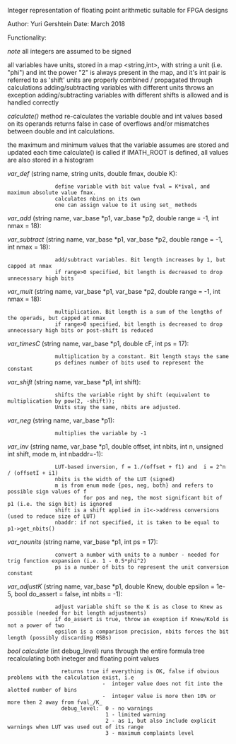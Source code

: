 
 Integer representation of floating point arithmetic suitable for FPGA designs
 
 Author: Yuri Gershtein 
 Date:   March 2018

 Functionality:

  *note* all integers are assumed to be signed

  all variables have units, stored in a map <string,int>, with string a unit (i.e. "phi") and int the power
                   "2" is always present in the map, and it's int pair is referred to as 'shift'
                   units are properly combined / propagated through calculations
                   adding/subtracting variables with different units throws an exception
                   adding/subtracting variables with different shifts is allowed and is handled correctly

*calculate()* method re-calculates the variable double and int values based on its operands
                   returns false in case of overflows and/or mismatches between double and int calculations.

 the maximum and minimum values that the variable assumes are stored and updated each time calculate() is called
 if IMATH_ROOT is defined, all values are also stored in a histogram

*var_def*     (string name, string units, double fmax, double K):

                   define variable with bit value fval = K*ival, and maximum absolute value fmax.
                   calculates nbins on its own
                   one can assign value to it using set_ methods 

 *var_add*      (string name, var_base *p1, var_base *p2, double range = -1, int nmax = 18):
 
 *var_subtract* (string name, var_base *p1, var_base *p2, double range = -1, int nmax = 18):
 
                   add/subtract variables. Bit length increases by 1, but capped at nmax
                   if range>0 specified, bit length is decreased to drop unnecessary high bits

 *var_mult*    (string name, var_base *p1, var_base *p2, double range = -1, int nmax = 18):
 
                   multiplication. Bit length is a sum of the lengths of the operads, but capped at nmax
                   if range>0 specified, bit length is decreased to drop unnecessary high bits or post-shift is reduced

 *var_timesC*  (string name, var_base *p1, double cF, int ps = 17):
 
                   multiplication by a constant. Bit length stays the same
                   ps defines number of bits used to represent the constant

 *var_shift*  (string name, var_base *p1, int shift):
 
                   shifts the variable right by shift (equivalent to multiplication by pow(2, -shift));
                   Units stay the same, nbits are adjusted.

 *var_neg*    (string name, var_base *p1):
 
                   multiplies the variable by -1

 *var_inv*    (string name, var_base *p1, double offset, int nbits, int n, unsigned int shift, mode m, int nbaddr=-1):
 
                   LUT-based inversion, f = 1./(offset + f1) and  i = 2^n / (offsetI + i1)
                   nbits is the width of the LUT (signed)
                   m is from enum mode {pos, neg, both} and refers to possible sign values of f
                            for pos and neg, the most significant bit of p1 (i.e. the sign bit) is ignored
                   shift is a shift applied in i1<->address conversions (used to reduce size of LUT)
                   nbaddr: if not specified, it is taken to be equal to p1->get_nbits()
                           

 *var_nounits* (string name, var_base *p1, int ps = 17):
 
                   convert a number with units to a number - needed for trig function expansion (i.e. 1 - 0.5*phi^2)
                   ps is a number of bits to represent the unit conversion constant

*var_adjustK* (string name, var_base *p1, double Knew, double epsilon = 1e-5, bool do_assert = false, int nbits = -1):

                   adjust variable shift so the K is as close to Knew as possible (needed for bit length adjustments) 
                   if do_assert is true, throw an exeption if Knew/Kold is not a power of two
                   epsilon is a comparison precision, nbits forces the bit length (possibly discarding MSBs)


*bool calculate* (int debug_level) runs through the entire formula tree recalculating both ineteger and floating point values

                     returns true if everything is OK, false if obvious problems with the calculation exist, i.e
                                  -  integer value does not fit into the alotted number of bins
                                  -  integer value is more then 10% or more then 2 away from fval_/K_ 
                     debug_level:  0 - no warnings
                                   1 - limited warning
                                   2 - as 1, but also include explicit warnings when LUT was used out of its range
                                   3 - maximum complaints level



